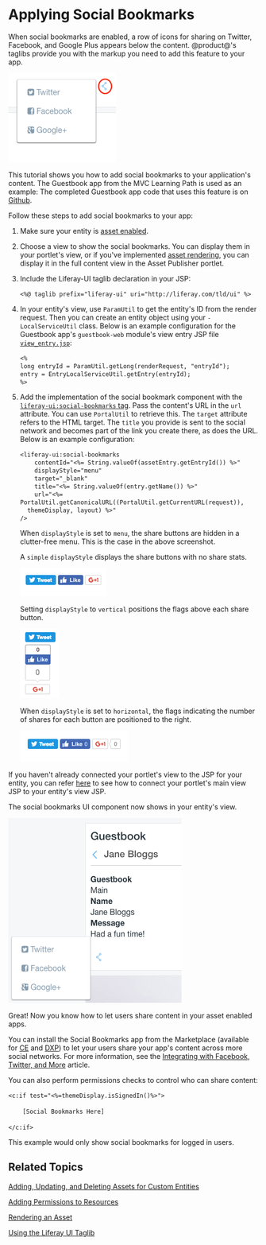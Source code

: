 # Applying Social Bookmarks [](id=applying-social-bookmarks)

When social bookmarks are enabled, a row of icons for sharing on Twitter,
Facebook, and Google Plus appears below the content. @product@'s taglibs provide
you with the markup you need to add this feature to your app.

![Figure 1: Social bookmarks are enabled in the built-in Blogs portlet](../../images/social-bookmarks-icons.png)

This tutorial shows you how to add social bookmarks to your application's
content. The Guestbook app from the MVC Learning Path is used as an example:
The completed Guestbook app code that uses this feature is on
[Github](https://github.com/liferay/liferay-docs/tree/master/develop/tutorials/code/osgi/modules/guestbook-social-features/social-bookmarks/guestbook).

Follow these steps to add social bookmarks to your app:

1.  Make sure your entity is 
    [asset enabled](/develop/tutorials/-/knowledge_base/7-0/adding-updating-and-deleting-assets-for-custom-entities).

2.  Choose a view to show the social bookmarks. You can display them in 
    your portlet's view, or if you've implemented [asset rendering](/develop/tutorials/-/knowledge_base/7-0/rendering-an-asset),
    you can display it in the full content view in the Asset Publisher portlet.

3.  Include the Liferay-UI taglib declaration in your JSP:

        <%@ taglib prefix="liferay-ui" uri="http://liferay.com/tld/ui" %>

4.  In your entity's view, use `ParamUtil` to get the entity's ID from the
    render request. Then you can create an entity object using your
    `-LocalServiceUtil` class. Below is an example configuration for the
    Guestbook app's `guestbook-web` module's view entry JSP file
    [`view_entry.jsp`](https://github.com/liferay/liferay-docs/develop/tutorials/code/osgi/modules/guestbook-social-features/social-bookmarks/guestbook/guestbook-web/src/main/resources/META-INF/resources/html/guestbookmvcportlet/view_entry.jsp):

        <%
        long entryId = ParamUtil.getLong(renderRequest, "entryId");
        entry = EntryLocalServiceUtil.getEntry(entryId);
        %>

5.  Add the implementation of the social bookmark component with the
    [`liferay-ui:social-bookmarks` tag](@platform-ref@/7.0-latest/taglibs/util-taglib/liferay-ui/social-bookmarks.html). 
    Pass the content's URL in the `url` attribute. You can use `PortalUtil` to 
    retrieve this. The `target` attribute refers to the HTML target. The `title` 
    you provide is sent to the social network and becomes part of the link you 
    create there, as does the URL. Below is an example configuration:
    
        <liferay-ui:social-bookmarks
        	contentId="<%= String.valueOf(assetEntry.getEntryId()) %>"
        	displayStyle="menu"
        	target="_blank"
        	title="<%= String.valueOf(entry.getName()) %>"
        	url="<%= PortalUtil.getCanonicalURL((PortalUtil.getCurrentURL(request)), 
          themeDisplay, layout) %>" 
        />

    When `displayStyle` is set to `menu`, the share buttons are hidden in a 
    clutter-free menu. This is the case in the above screenshot. 

    A `simple` `displayStyle` displays the share buttons with no share stats. 

    ![Figure 2: Here are the share buttons with `displayStyle` set to `"simple"`.](../../images/social-bookmarks-icons-simple.png)

    Setting `displayStyle` to `vertical` positions the flags above each share button. 

    ![Figure 3: Here are the share buttons with `displayStyle` set to `"vertical"`.](../../images/social-bookmarks-icons-vertical.png)

    When `displayStyle` is set to `horizontal`, the flags indicating the number of 
    shares for each button are positioned to the right.

    ![Figure 4: Here are the share buttons with `displayStyle` set to `"horizontal"`.](../../images/social-bookmarks-icons-horizontal.png)

If you haven't already connected your portlet's view to the JSP for your entity,
you can refer
[here](/develop/tutorials/-/knowledge_base/7-0/relating-assets#creating-a-url-to-your-new-jsp)
to see how to connect your portlet's main view JSP to your entity's view JSP.

The social bookmarks UI component now shows in your entity's view. 

![Figure 5: The new JSP lets users share content in your portlet.](../../images/social-guestbook-social-bookmarks.png)

Great! Now you know how to let users share content in your asset enabled apps. 

You can install the Social Bookmarks app from the Marketplace (available for 
[CE](https://web.liferay.com/marketplace/-/mp/application/15194315) and 
[DXP](https://web.liferay.com/marketplace/-/mp/application/15188453)) to let your 
users share your app's content across more social networks. For more information, 
see the [Integrating with Facebook, Twitter, and More](/discover/portal/-/knowledge_base/7-0/integrating-with-facebook-twitter-and-more#using-social-bookmarks)
article. 

You can also perform permissions checks to control who can share content: 

    <c:if test="<%=themeDisplay.isSignedIn()%>">

        [Social Bookmarks Here]

    </c:if>

This example would only show social bookmarks for logged in users. 

## Related Topics [](id=related-topics)

[Adding, Updating, and Deleting Assets for Custom Entities](/develop/tutorials/-/knowledge_base/7-0/adding-updating-and-deleting-assets-for-custom-entities)

[Adding Permissions to Resources](/develop/tutorials/-/knowledge_base/7-0/adding-permissions-to-resources)

[Rendering an Asset](/develop/tutorials/-/knowledge_base/7-0/rendering-an-asset)

[Using the Liferay UI Taglib](/develop/tutorials/-/knowledge_base/7-0/using-the-liferay-ui-taglib)
